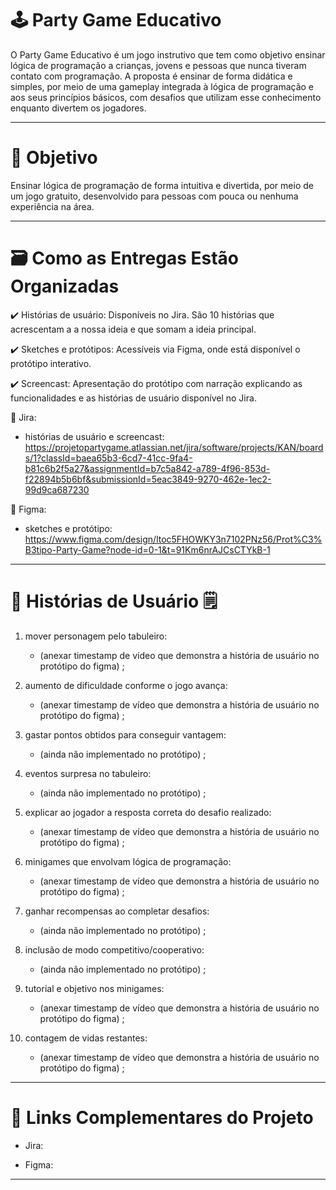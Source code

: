 # 🕹️ Party Game Educativo

O Party Game Educativo é um jogo instrutivo que tem como objetivo ensinar lógica de programação a crianças, jovens e pessoas que nunca tiveram contato com programação. A proposta é ensinar de forma didática e simples, por meio de uma gameplay integrada à lógica de programação e aos seus princípios básicos, com desafios que utilizam esse conhecimento enquanto divertem os jogadores.

---

# 🚩 Objetivo

Ensinar lógica de programação de forma intuitiva e divertida, por meio de um jogo gratuito, desenvolvido para pessoas com pouca ou nenhuma experiência na área.

---

# 🗃️ Como as Entregas Estão Organizadas

✔️ Histórias de usuário: Disponíveis no Jira. São 10 histórias que acrescentam a a nossa ideia e que somam a ideia principal.

✔️ Sketches e protótipos: Acessíveis via Figma, onde está disponível o protótipo interativo.

✔️ Screencast: Apresentação do protótipo com narração explicando as funcionalidades e as histórias de usuário disponível no Jira.

🔗 Jira:

* histórias de usuário e screencast:
https://projetopartygame.atlassian.net/jira/software/projects/KAN/boards/1?classId=baea65b3-6cd7-41cc-9fa4-b81c6b2f5a27&assignmentId=b7c5a842-a789-4f96-853d-f22894b5b6bf&submissionId=5eac3849-9270-462e-1ec2-99d9ca687230

🔗 Figma:

* sketches e protótipo:
https://www.figma.com/design/ltoc5FHOWKY3n7102PNz56/Prot%C3%B3tipo-Party-Game?node-id=0-1&t=91Km6nrAJCsCTYkB-1

---

# 👤 Histórias de Usuário 🗒️

1. mover personagem pelo tabuleiro:
   * (anexar timestamp de vídeo que demonstra a história de usuário no protótipo do figma) ;

2. aumento de dificuldade conforme o jogo avança:
   * (anexar timestamp de vídeo que demonstra a história de usuário no protótipo do figma) ;

3. gastar pontos obtidos para conseguir vantagem:
   * (ainda não implementado no protótipo) ;
     
4. eventos surpresa no tabuleiro:
   * (ainda não implementado no protótipo) ;
     
5. explicar ao jogador a resposta correta do desafio realizado:
   * (anexar timestamp de vídeo que demonstra a história de usuário no protótipo do figma) ;

6. minigames que envolvam lógica de programação:
   * (anexar timestamp de vídeo que demonstra a história de usuário no protótipo do figma) ;

7. ganhar recompensas ao completar desafios:
   * (ainda não implementado no protótipo) ;
     
8. inclusão de modo competitivo/cooperativo:
   * (ainda não implementado no protótipo) ;
     
9. tutorial e objetivo nos minigames:
   * (anexar timestamp de vídeo que demonstra a história de usuário no protótipo do figma) ;

10. contagem de vidas restantes:
    * (anexar timestamp de vídeo que demonstra a história de usuário no protótipo do figma) ;

---

# 🔗 Links Complementares do Projeto

* Jira:

* Figma:
---
